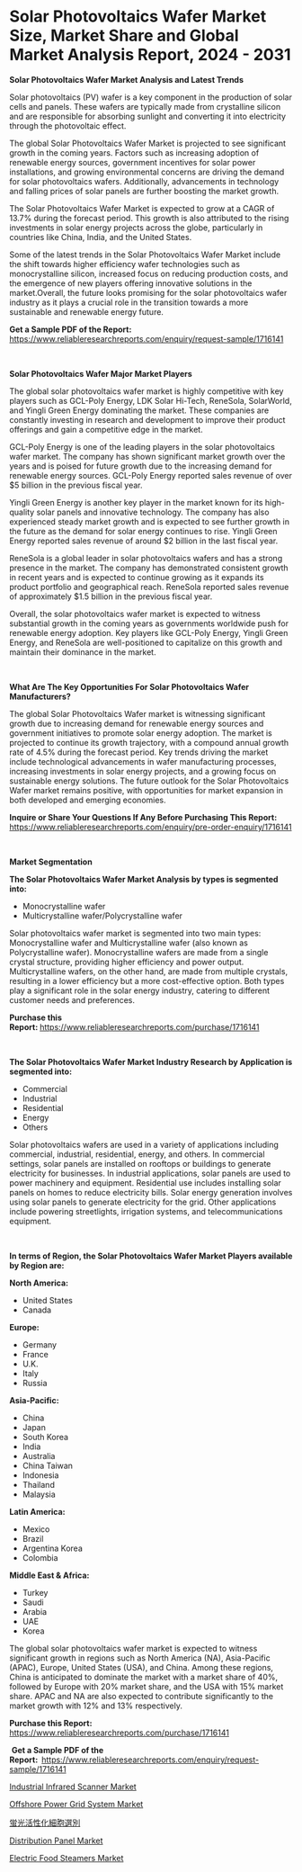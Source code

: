 <p><h1>Solar Photovoltaics Wafer Market Size, Market Share and Global Market Analysis Report, 2024 - 2031</h1></p><p><strong>Solar Photovoltaics Wafer Market Analysis and Latest Trends</strong></p>
<p><p>Solar photovoltaics (PV) wafer is a key component in the production of solar cells and panels. These wafers are typically made from crystalline silicon and are responsible for absorbing sunlight and converting it into electricity through the photovoltaic effect.</p><p>The global Solar Photovoltaics Wafer Market is projected to see significant growth in the coming years. Factors such as increasing adoption of renewable energy sources, government incentives for solar power installations, and growing environmental concerns are driving the demand for solar photovoltaics wafers. Additionally, advancements in technology and falling prices of solar panels are further boosting the market growth.</p><p>The Solar Photovoltaics Wafer Market is expected to grow at a CAGR of 13.7% during the forecast period. This growth is also attributed to the rising investments in solar energy projects across the globe, particularly in countries like China, India, and the United States.</p><p>Some of the latest trends in the Solar Photovoltaics Wafer Market include the shift towards higher efficiency wafer technologies such as monocrystalline silicon, increased focus on reducing production costs, and the emergence of new players offering innovative solutions in the market.Overall, the future looks promising for the solar photovoltaics wafer industry as it plays a crucial role in the transition towards a more sustainable and renewable energy future.</p></p>
<p><strong>Get a Sample PDF of the Report:&nbsp;</strong> <a href="https://www.reliableresearchreports.com/enquiry/request-sample/1716141">https://www.reliableresearchreports.com/enquiry/request-sample/1716141</a></p>
<p>&nbsp;</p>
<p><strong>Solar Photovoltaics Wafer Major Market Players</strong></p>
<p><p>The global solar photovoltaics wafer market is highly competitive with key players such as GCL-Poly Energy, LDK Solar Hi-Tech, ReneSola, SolarWorld, and Yingli Green Energy dominating the market. These companies are constantly investing in research and development to improve their product offerings and gain a competitive edge in the market.</p><p>GCL-Poly Energy is one of the leading players in the solar photovoltaics wafer market. The company has shown significant market growth over the years and is poised for future growth due to the increasing demand for renewable energy sources. GCL-Poly Energy reported sales revenue of over $5 billion in the previous fiscal year.</p><p>Yingli Green Energy is another key player in the market known for its high-quality solar panels and innovative technology. The company has also experienced steady market growth and is expected to see further growth in the future as the demand for solar energy continues to rise. Yingli Green Energy reported sales revenue of around $2 billion in the last fiscal year.</p><p>ReneSola is a global leader in solar photovoltaics wafers and has a strong presence in the market. The company has demonstrated consistent growth in recent years and is expected to continue growing as it expands its product portfolio and geographical reach. ReneSola reported sales revenue of approximately $1.5 billion in the previous fiscal year.</p><p>Overall, the solar photovoltaics wafer market is expected to witness substantial growth in the coming years as governments worldwide push for renewable energy adoption. Key players like GCL-Poly Energy, Yingli Green Energy, and ReneSola are well-positioned to capitalize on this growth and maintain their dominance in the market.</p></p>
<p>&nbsp;</p>
<p><strong>What Are The Key Opportunities For Solar Photovoltaics Wafer Manufacturers?</strong></p>
<p><p>The global Solar Photovoltaics Wafer market is witnessing significant growth due to increasing demand for renewable energy sources and government initiatives to promote solar energy adoption. The market is projected to continue its growth trajectory, with a compound annual growth rate of 4.5% during the forecast period. Key trends driving the market include technological advancements in wafer manufacturing processes, increasing investments in solar energy projects, and a growing focus on sustainable energy solutions. The future outlook for the Solar Photovoltaics Wafer market remains positive, with opportunities for market expansion in both developed and emerging economies.</p></p>
<p><strong>Inquire or Share Your Questions If Any Before Purchasing This Report:</strong> <a href="https://www.reliableresearchreports.com/enquiry/pre-order-enquiry/1716141">https://www.reliableresearchreports.com/enquiry/pre-order-enquiry/1716141</a></p>
<p>&nbsp;</p>
<p><strong>Market Segmentation</strong></p>
<p><strong>The Solar Photovoltaics Wafer Market Analysis by types is segmented into:</strong></p>
<p><ul><li>Monocrystalline wafer</li><li>Multicrystalline wafer/Polycrystalline wafer</li></ul></p>
<p><p>Solar photovoltaics wafer market is segmented into two main types: Monocrystalline wafer and Multicrystalline wafer (also known as Polycrystalline wafer). Monocrystalline wafers are made from a single crystal structure, providing higher efficiency and power output. Multicrystalline wafers, on the other hand, are made from multiple crystals, resulting in a lower efficiency but a more cost-effective option. Both types play a significant role in the solar energy industry, catering to different customer needs and preferences.</p></p>
<p><strong>Purchase this Report:&nbsp;</strong><a href="https://www.reliableresearchreports.com/purchase/1716141">https://www.reliableresearchreports.com/purchase/1716141</a></p>
<p>&nbsp;</p>
<p><strong>The Solar Photovoltaics Wafer Market Industry Research by Application is segmented into:</strong></p>
<p><ul><li>Commercial</li><li>Industrial</li><li>Residential</li><li>Energy</li><li>Others</li></ul></p>
<p><p>Solar photovoltaics wafers are used in a variety of applications including commercial, industrial, residential, energy, and others. In commercial settings, solar panels are installed on rooftops or buildings to generate electricity for businesses. In industrial applications, solar panels are used to power machinery and equipment. Residential use includes installing solar panels on homes to reduce electricity bills. Solar energy generation involves using solar panels to generate electricity for the grid. Other applications include powering streetlights, irrigation systems, and telecommunications equipment.</p></p>
<p>&nbsp;</p>
<p><strong>In terms of Region, the Solar Photovoltaics Wafer Market Players available by Region are:</strong></p>
<p>
    <p> <strong> North America: </strong>
        <ul>
            <li>United States</li>
            <li>Canada</li>
        </ul>
        </p> 
    <p> <strong> Europe: </strong>
        <ul>
            <li>Germany</li>
            <li>France</li>
            <li>U.K.</li>
            <li>Italy</li>
            <li>Russia</li>
        </ul>
        </p> 
    <p> <strong> Asia-Pacific: </strong>
        <ul>
            <li>China</li>
            <li>Japan</li>
            <li>South Korea</li>
            <li>India</li>
            <li>Australia</li>
            <li>China Taiwan</li>
            <li>Indonesia</li>
            <li>Thailand</li>
            <li>Malaysia</li>
        </ul>
        </p> 
    <p> <strong> Latin America: </strong>
        <ul>
            <li>Mexico</li>
            <li>Brazil</li>
            <li>Argentina Korea</li>
            <li>Colombia</li>
        </ul>
        </p> 
    <p> <strong> Middle East & Africa: </strong>
        <ul>
            <li>Turkey</li>
            <li>Saudi</li>
            <li>Arabia</li>
            <li>UAE</li>
            <li>Korea</li>
        </ul>
    </p>
    </p>
<p><p>The global solar photovoltaics wafer market is expected to witness significant growth in regions such as North America (NA), Asia-Pacific (APAC), Europe, United States (USA), and China. Among these regions, China is anticipated to dominate the market with a market share of 40%, followed by Europe with 20% market share, and the USA with 15% market share. APAC and NA are also expected to contribute significantly to the market growth with 12% and 13% respectively.</p></p>
<p><strong>Purchase this Report: </strong><a href="https://www.reliableresearchreports.com/purchase/1716141">https://www.reliableresearchreports.com/purchase/1716141</a></p>
<p>&nbsp;<strong>Get a Sample PDF of the Report:&nbsp;&nbsp;</strong><a href="https://www.reliableresearchreports.com/enquiry/request-sample/1716141">https://www.reliableresearchreports.com/enquiry/request-sample/1716141</a></p>
<p><strong></strong></p>
<p><p><a href="https://gentle-editor-9db.notion.site/Industrial-Infrared-Scanner-Market-Growth-Market-Trends-COVID-19-Impact-and-Forecasts-for-period--9e289dca7a10429bad12977163beb4c4">Industrial Infrared Scanner Market</a></p><p><a href="https://military-diascia-e68.notion.site/Offshore-Power-Grid-System-Market-Research-Report-The-Key-To-Successful-Business-Strategy-Forecaste-18b16e645fb14fec9bd56f629fb205a7">Offshore Power Grid System Market</a></p><p><a href="https://medium.com/@javiermante/%E3%83%95%E3%83%AB%E3%82%AA%E3%83%AC%E3%82%BB%E3%83%B3%E3%82%B9%E6%B4%BB%E6%80%A7%E5%8C%96%E7%B4%B0%E8%83%9E%E3%82%BD%E3%83%BC%E3%83%86%E3%82%A3%E3%83%B3%E3%82%B0%E5%B8%82%E5%A0%B4%E5%88%86%E6%9E%90%E3%81%8A%E3%82%88%E3%81%B32024%E5%B9%B4%E3%81%8B%E3%82%892031%E5%B9%B4%E3%81%BE%E3%81%A7%E3%81%AE%E6%9C%9F%E9%96%93%E3%81%AE%E3%82%B5%E3%82%A4%E3%82%BA%E4%BA%88%E6%B8%AC-9c224cd6617a">蛍光活性化細胞選別</a></p><p><a href="https://view.publitas.com/reportprime-1/distribution-panel-market-size-reflecting-a-forecast-till-2031-market-by-type-by-application-and-by-geography/">Distribution Panel Market</a></p><p><a href="https://github.com/Whitneyboyettebo9kiw7yr13/Market-Research-Report-List-1/blob/main/electric-food-steamers-market.md">Electric Food Steamers Market</a></p></p>